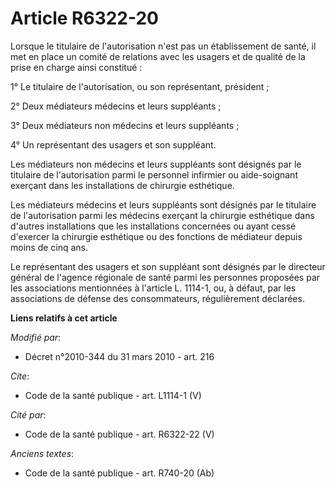 # Article R6322-20

Lorsque le titulaire de l'autorisation n'est pas un établissement de santé, il met en place un comité de relations avec les
usagers et de qualité de la prise en charge ainsi constitué : 

1° Le titulaire de l'autorisation, ou son représentant, président ; 

2° Deux médiateurs médecins et leurs suppléants ; 

3° Deux médiateurs non médecins et leurs suppléants ; 

4° Un représentant des usagers et son suppléant. 

Les médiateurs non médecins et leurs suppléants sont désignés par le titulaire de l'autorisation parmi le personnel infirmier
ou aide-soignant exerçant dans les installations de chirurgie esthétique. 

Les médiateurs médecins et leurs suppléants sont désignés par le titulaire de l'autorisation parmi les médecins exerçant la
chirurgie esthétique dans d'autres installations que les installations concernées ou ayant cessé d'exercer la chirurgie
esthétique ou des fonctions de médiateur depuis moins de cinq ans. 

Le représentant des usagers et son suppléant sont désignés par le directeur général de l'agence régionale de santé parmi les
personnes proposées par les associations mentionnées à l'article L. 1114-1, ou, à défaut, par les associations de défense des
consommateurs, régulièrement déclarées.

**Liens relatifs à cet article**

_Modifié par_:

  - Décret n°2010-344 du 31 mars 2010 - art. 216

_Cite_:

  - Code de la santé publique - art. L1114-1 (V)

_Cité par_:

  - Code de la santé publique - art. R6322-22 (V)

_Anciens textes_:

  - Code de la santé publique - art. R740-20 (Ab)
